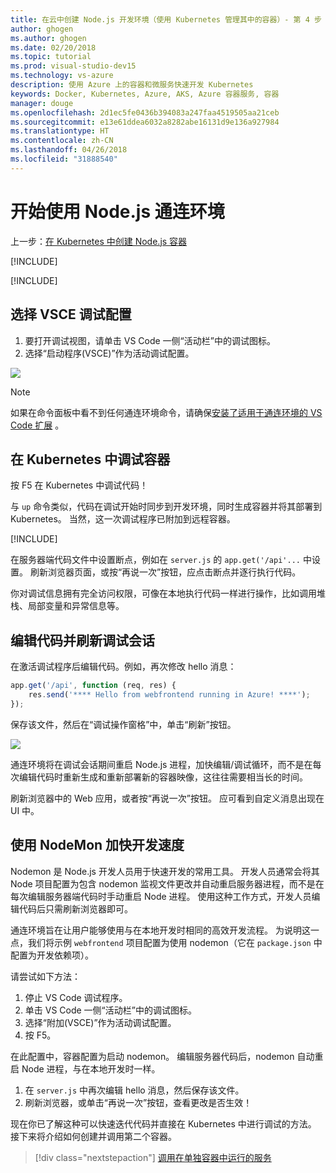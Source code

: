 ```yaml
---
title: 在云中创建 Node.js 开发环境（使用 Kubernetes 管理其中的容器）- 第 4 步 - 在 Kubernetes 中调试容器 | Microsoft Docs
author: ghogen
ms.author: ghogen
ms.date: 02/20/2018
ms.topic: tutorial
ms.prod: visual-studio-dev15
ms.technology: vs-azure
description: 使用 Azure 上的容器和微服务快速开发 Kubernetes
keywords: Docker, Kubernetes, Azure, AKS, Azure 容器服务, 容器
manager: douge
ms.openlocfilehash: 2d1ec5fe0436b394083a247faa4519505aa21ceb
ms.sourcegitcommit: e13e61ddea6032a8282abe16131d9e136a927984
ms.translationtype: HT
ms.contentlocale: zh-CN
ms.lasthandoff: 04/26/2018
ms.locfileid: "31888540"
---
```

# <a name="get-started-on-connected-environment-with-nodejs"></a>开始使用 Node.js 通连环境

上一步：[在 Kubernetes 中创建 Node.js 容器](get-started-nodejs-03.md)

[!INCLUDE[](includes/debug-intro.md)]

[!INCLUDE[](includes/init-debug-assets-vscode.md)]


## <a name="select-the-vsce-debug-configuration"></a>选择 VSCE 调试配置
1. 要打开调试视图，请单击 VS Code 一侧“活动栏”中的调试图标。
1. 选择“启动程序(VSCE)”作为活动调试配置。

![](media/debug-configuration-nodejs.png)

> [!Note]
> 如果在命令面板中看不到任何通连环境命令，请确保[安装了适用于通连环境的 VS Code 扩展](get-started-nodejs-01.md#get-kubernetes-debugging-for-vs-code) 。

## <a name="debug-the-container-in-kubernetes"></a>在 Kubernetes 中调试容器
按 F5 在 Kubernetes 中调试代码！

与 `up` 命令类似，代码在调试开始时同步到开发环境，同时生成容器并将其部署到 Kubernetes。 当然，这一次调试程序已附加到远程容器。

[!INCLUDE[](includes/tip-vscode-status-bar-url.md)]

在服务器端代码文件中设置断点，例如在 `server.js` 的 `app.get('/api'...` 中设置。 刷新浏览器页面，或按“再说一次”按钮，应点击断点并逐行执行代码。

你对调试信息拥有完全访问权限，可像在本地执行代码一样进行操作，比如调用堆栈、局部变量和异常信息等。

## <a name="edit-code-and-refresh-the-debug-session"></a>编辑代码并刷新调试会话
在激活调试程序后编辑代码。例如，再次修改 hello 消息：

```javascript
app.get('/api', function (req, res) {
    res.send('**** Hello from webfrontend running in Azure! ****');
});
```

保存该文件，然后在“调试操作窗格”中，单击“刷新”按钮。 

![](media/debug-action-refresh-nodejs.png)

通连环境将在调试会话期间重启 Node.js 进程，加快编辑/调试循环，而不是在每次编辑代码时重新生成和重新部署新的容器映像，这往往需要相当长的时间。

刷新浏览器中的 Web 应用，或者按“再说一次”按钮。 应可看到自定义消息出现在 UI 中。


## <a name="use-nodemon-to-develop-even-faster"></a>使用 NodeMon 加快开发速度
Nodemon 是 Node.js 开发人员用于快速开发的常用工具。 开发人员通常会将其 Node 项目配置为包含 nodemon 监视文件更改并自动重启服务器进程，而不是在每次编辑服务器端代码时手动重启 Node 进程。 使用这种工作方式，开发人员编辑代码后只需刷新浏览器即可。

通连环境旨在让用户能够使用与在本地开发时相同的高效开发流程。 为说明这一点，我们将示例 `webfrontend` 项目配置为使用 nodemon（它在 `package.json` 中配置为开发依赖项）。

请尝试如下方法：
1. 停止 VS Code 调试程序。
1. 单击 VS Code 一侧“活动栏”中的调试图标。 
1. 选择“附加(VSCE)”作为活动调试配置。
1. 按 F5。

在此配置中，容器配置为启动 nodemon。 编辑服务器代码后，nodemon 自动重启 Node 进程，与在本地开发时一样。 
1. 在 `server.js` 中再次编辑 hello 消息，然后保存该文件。
1. 刷新浏览器，或单击“再说一次”按钮，查看更改是否生效！

现在你已了解这种可以快速迭代代码并直接在 Kubernetes 中进行调试的方法。 接下来将介绍如何创建并调用第二个容器。

> [!div class="nextstepaction"]
> [调用在单独容器中运行的服务](get-started-nodejs-05.md)

